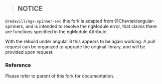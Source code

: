 
 > ## NOTICE
`@redevill/ngx-spinner-svc` this fork is adapted from @Chevtek/angular-spinners, and is intended to resolve the ngModule error, that claims there are functions specified in the ngModule Attribute.
 
With the rebuild under angular 8 this appears to be again working. A pull request can be organized to upgrade the original library, and will be provided upon request.

### Reference
Please refer to parent of this fork for documentation.

